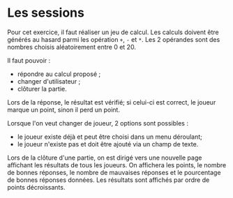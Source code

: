 # Les sessions

Pour cet exercice, il faut réaliser un jeu de calcul.
Les calculs doivent être générés au hasard parmi les opération `+`, `-` et `*`.
Les 2 opérandes sont des nombres choisis aléatoirement entre 0 et 20.   

Il faut pouvoir :
- répondre au calcul proposé ;
- changer d'utilisateur ;
- clôturer la partie.

Lors de la réponse, le résultat est vérifié; si celui-ci est correct, le joueur marque un point, sinon il perd un point.

Lorsque l'on veut changer de joueur, 2 options sont possibles :
- le joueur existe déjà et peut être choisi dans un menu déroulant;
- le joueur n'existe pas et doit être ajouté via un champ de texte.

Lors de la clôture d'une partie, on est dirigé vers une nouvelle page affichant les résultats de tous les joueurs.
On affichera les points, le nombre de bonnes réponses, le nombre de mauvaises réponses et le pourcentage de bonnes réponses données. Les résultats sont affichés par ordre de points décroissants.
